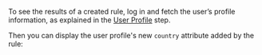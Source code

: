 To see the results of a created rule, log in and fetch the user’s profile information, as explained in the <a href="$profilelink" target="_blank">User Profile</a> step.

Then you can display the user profile's new `country` attribute added by the rule:
